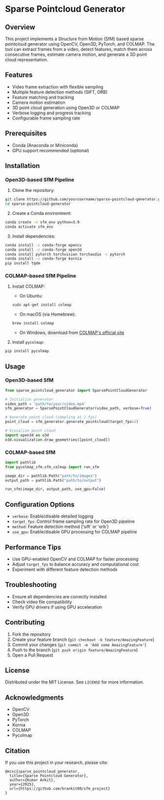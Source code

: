 # Sparse Pointcloud Generator

## Overview

This project implements a Structure from Motion (SfM) based sparse pointcloud generator using OpenCV, Open3D, PyTorch, and COLMAP. The tool can extract frames from a video, detect features, match them across consecutive frames, estimate camera motion, and generate a 3D point cloud representation.

## Features

- Video frame extraction with flexible sampling
- Multiple feature detection methods (SIFT, ORB)
- Feature matching and tracking
- Camera motion estimation
- 3D point cloud generation using Open3D or COLMAP
- Verbose logging and progress tracking
- Configurable frame sampling rate

## Prerequisites

- Conda (Anaconda or Miniconda)
- GPU support recommended (optional)

## Installation

### Open3D-based SfM Pipeline

1. Clone the repository:
```bash
git clone https://github.com/yourusername/sparse-pointcloud-generator.git
cd sparse-pointcloud-generator
```

2. Create a Conda environment:
```bash
conda create -n sfm_env python=3.9
conda activate sfm_env
```

3. Install dependencies:
```bash
conda install -c conda-forge opencv
conda install -c conda-forge open3d
conda install pytorch torchvision torchaudio -c pytorch
conda install -c conda-forge kornia
pip install tqdm
```

### COLMAP-based SfM Pipeline

1. Install COLMAP:
   - On Ubuntu:
   ```bash
   sudo apt-get install colmap
   ```
   - On macOS (via Homebrew):
   ```bash
   brew install colmap
   ```
   - On Windows, download from [COLMAP's official site](https://colmap.github.io/)

2. Install `pycolmap`:
```bash
pip install pycolmap
```

## Usage

### Open3D-based SfM
```python
from sparse_pointcloud_generator import SparsePointCloudGenerator

# Initialize generator
video_path = 'path/to/your/video.mp4'
sfm_generator = SparsePointCloudGenerator(video_path, verbose=True)

# Generate point cloud (sampling at 2 fps)
point_cloud = sfm_generator.generate_pointcloud(target_fps=2)

# Visualize point cloud
import open3d as o3d
o3d.visualization.draw_geometries([point_cloud])
```

### COLMAP-based SfM
```python
import pathlib
from pycolmap_sfm.sfm_colmap import run_sfm

image_dir = pathlib.Path("path/to/images")
output_path = pathlib.Path("path/to/output")

run_sfm(image_dir, output_path, use_gpu=False)
```

## Configuration Options

- `verbose`: Enable/disable detailed logging
- `target_fps`: Control frame sampling rate for Open3D pipeline
- `method`: Feature detection method ('sift' or 'orb')
- `use_gpu`: Enable/disable GPU processing for COLMAP pipeline

## Performance Tips

- Use GPU-enabled OpenCV and COLMAP for faster processing
- Adjust `target_fps` to balance accuracy and computational cost
- Experiment with different feature detection methods

## Troubleshooting

- Ensure all dependencies are correctly installed
- Check video file compatibility
- Verify GPU drivers if using GPU acceleration

## Contributing

1. Fork the repository
2. Create your feature branch (`git checkout -b feature/AmazingFeature`)
3. Commit your changes (`git commit -m 'Add some AmazingFeature'`)
4. Push to the branch (`git push origin feature/AmazingFeature`)
5. Open a Pull Request

## License

Distributed under the MIT License. See `LICENSE` for more information.

## Acknowledgments

- OpenCV
- Open3D
- PyTorch
- Kornia
- COLMAP
- Pycolmap

## Citation

If you use this project in your research, please cite:
```
@misc{sparse_pointcloud_generator,
  title={Sparse Pointcloud Generator},
  author={Kumar Ankit},
  year={2025},
  url={https://github.com/krankit00/sfm_project}
}
```
